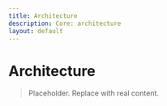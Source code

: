 ```yaml
---
title: Architecture
description: Core: architecture
layout: default
---
```

# Architecture

> Placeholder. Replace with real content.
